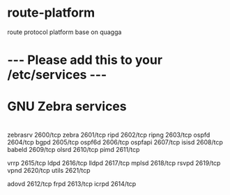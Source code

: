 # route-platform
route protocol platform base on quagga

# 
# --- Please add this to your /etc/services ---
#
#
# GNU Zebra services
#

zebrasrv	2600/tcp
zebra		2601/tcp
ripd		2602/tcp
ripng		2603/tcp
ospfd		2604/tcp
bgpd		2605/tcp
ospf6d		2606/tcp
ospfapi		2607/tcp
isisd		2608/tcp
babeld		2609/tcp
olsrd		2610/tcp
pimd		2611/tcp

vrrp		2615/tcp
ldpd		2616/tcp
lldpd		2617/tcp
mplsd		2618/tcp
rsvpd		2619/tcp
vpnd		2620/tcp
utils		2621/tcp

adovd		2612/tcp
frpd		2613/tcp
icrpd		2614/tcp


